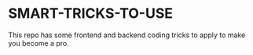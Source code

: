 # SMART-TRICKS-TO-USE
This repo has some frontend and backend coding tricks to apply to make you become a pro.
